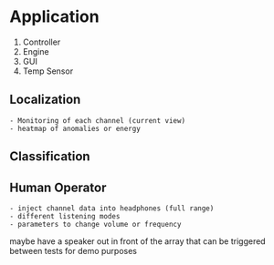 # Application



1. Controller 
2. Engine 
3. GUI 
4. Temp Sensor





## Localization
    - Monitoring of each channel (current view)
    - heatmap of anomalies or energy



## Classification



## Human Operator
    - inject channel data into headphones (full range)
    - different listening modes
    - parameters to change volume or frequency


maybe have a speaker out in front of the array that can be triggered between tests for demo purposes